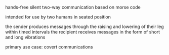 hands-free silent two-way communication based on morse code

intended for use by two humans in seated position

the sender produces messages through the raising and lowering of their leg within timed intervals
the recipient receives messages in the form of short and long vibrations

primary use case: covert communications
